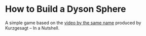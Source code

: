 # How to Build a Dyson Sphere
A simple game based on the [video by the same name](https://youtu.be/pP44EPBMb8A) produced by Kurzgesagt – In a Nutshell.
